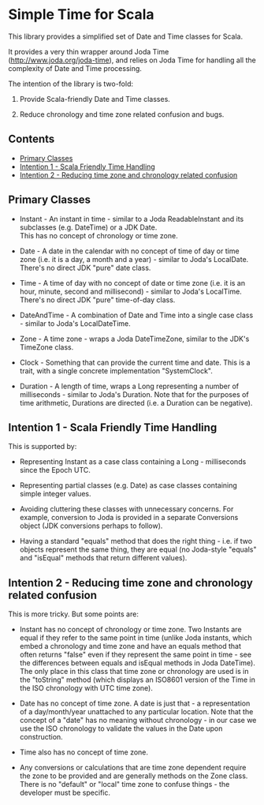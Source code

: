 # Simple Time for Scala

This library provides a simplified set of Date and Time classes for Scala.

It provides a very thin wrapper around Joda Time (http://www.joda.org/joda-time), and relies on Joda Time for 
handling all the complexity of Date and Time processing.

The intention of the library is two-fold:

1. Provide Scala-friendly Date and Time classes.

2. Reduce chronology and time zone related confusion and bugs.

## Contents

* [Primary Classes](#primary-classes)
* [Intention 1 - Scala Friendly Time Handling](#intention-1---scala-friendly-time-handling)
* [Intention 2 - Reducing time zone and chronology related confusion](#intention-2---reducing-time-zone-and-chronology-related-confusion)

## Primary Classes

* Instant - An instant in time - similar to a Joda ReadableInstant and its subclasses (e.g. DateTime) or a JDK Date.  
  This has no concept of chronology or time zone.
  
* Date - A date in the calendar with no concept of time of day or time zone (i.e. it is a day, a month and a year) -
  similar to Joda's LocalDate.  There's no direct JDK "pure" date class.
  
* Time - A time of day with no concept of date or time zone (i.e. it is an hour, minute, second and millisecond) -
  similar to Joda's LocalTime.  There's no direct JDK "pure" time-of-day class.
  
* DateAndTime - A combination of Date and Time into a single case class - similar to Joda's LocalDateTime.

* Zone - A time zone - wraps a Joda DateTimeZone, similar to the JDK's TimeZone class.

* Clock - Something that can provide the current time and date.  This is a trait, with a single concrete 
  implementation "SystemClock".

* Duration - A length of time, wraps a Long representing a number of milliseconds - similar to Joda's Duration.  Note
  that for the purposes of time arithmetic, Durations are directed (i.e. a Duration can be negative).

## Intention 1 - Scala Friendly Time Handling

This is supported by:

* Representing Instant as a case class containing a Long - milliseconds since the Epoch UTC.

* Representing partial classes (e.g. Date) as case classes containing simple integer values.

* Avoiding cluttering these classes with unnecessary concerns.  For example, conversion to Joda is provided in a 
  separate Conversions object (JDK conversions perhaps to follow).

* Having a standard "equals" method that does the right thing - i.e. if two objects represent the same thing, they 
  are equal (no Joda-style "equals" and "isEqual" methods that return different values).

## Intention 2 - Reducing time zone and chronology related confusion

This is more tricky.  But some points are:

* Instant has no concept of chronology or time zone.  Two Instants are equal if they refer to the same point in time
  (unlike Joda instants, which embed a chronology and time zone and have an equals method that often returns "false" 
  even if they represent the same point in time - see the differences between equals and isEqual methods
  in Joda DateTime).  The only place in this class that time zone or chronology are used is in the "toString"
  method (which displays an ISO8601 version of the Time in the ISO chronology with UTC time zone).

* Date has no concept of time zone.  A date is just that - a representation of a day/month/year unattached to any 
  particular location.  Note that the concept of a "date" has no meaning without chronology - in our case we use
  the ISO chronology to validate the values in the Date upon construction.

* Time also has no concept of time zone.

* Any conversions or calculations that are time zone dependent require the zone to be provided and are generally 
  methods on the Zone class.  There is no "default" or "local" time zone to confuse things - the developer must 
  be specific.

